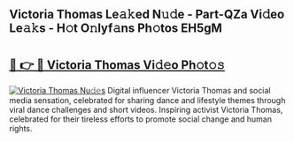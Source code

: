 ## Victoria Thomas Le𝚊𝚔ed N𝚞𝚍e - Part-QZa Vi𝚍eo Le𝚊𝚔s - H𝚘t O𝚗lyf𝚊ns Ph𝚘tos EH5gM

# <h2><a href="http://hf3vsp.feru.top/?c=Victoria+Thomas">🔗 👉 🔴 Victoria Thomas Vi𝚍𝚎o Ph𝚘t𝚘𝚜</a></h2>

[![Victoria Thomas Nu𝚍𝚎s](https://i.imgur.com/0TWrTi3.gif)](http://hf3vsp.feru.top/?c=Victoria+Thomas)
Digital influencer Victoria Thomas and social media sensation, celebrated for sharing dance and lifestyle themes through viral dance challenges and short videos. Inspiring activist Victoria Thomas, celebrated for their tireless efforts to promote social change and human rights. 
